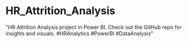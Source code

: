 # HR_Attrition_Analysis
"HR Attrition Analysis project in Power BI. Check out the GitHub repo for insights and visuals. #HRAnalytics #PowerBI #DataAnalysis"
